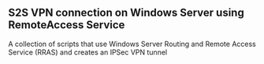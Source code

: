 ## S2S VPN connection on Windows Server using RemoteAccess Service

A collection of scripts that use Windows Server Routing and Remote Access Service (RRAS) and creates an IPSec VPN tunnel